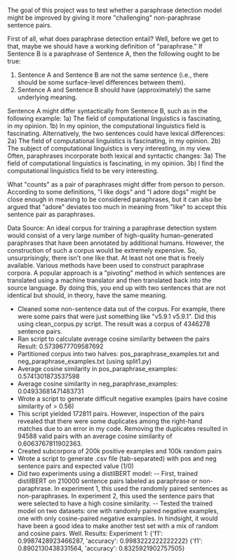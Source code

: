The goal of this project was to test whether a paraphrase detection model might be improved by giving it more "challenging" non-paraphrase sentence pairs.

First of all, what does paraphrase detection entail? Well, before we get to that, maybe we should have a working definition of "paraphrase." If Sentence B is a paraphrase of Sentence A, then the following ought to be true:
1. Sentence A and Sentence B are not the same sentence (i.e., there should be some surface-level differences between them).
2. Sentence A and Sentence B should have (approximately) the same underlying meaning.

Sentence A might differ syntactically from Sentence B, such as in the following example:
1a) The field of computational linguistics is fascinating, in my opinion.
1b) In my opinion, the computational linguistics field is fascinating.
Alternatively, the two sentences could have lexical differences:
2a) The field of computational linguistics is fascinating, in my opinion.
2b) The subject of computational linguistics is very interesting, in my view.
Often, paraphrases incorporate both lexical and syntactic changes:
3a) The field of computational linguistics is fascinating, in my opinion.
3b) I find the computational linguistics field to be very interesting.

What "counts" as a pair of paraphrases might differ from person to person. According to some definitions, "I like dogs" and "I adore dogs" might be close enough in meaning to be considered paraphrases, but it can also be argued that "adore" deviates too much in meaning from "like" to accept this sentence pair as paraphrases. 

Data Source:
An ideal corpus for training a paraphrase detection system would consist of a very large number of high-quality human-generated paraphrases that have been annotated by additional humans. However, the construction of such a corpus would be extremely expensive. So, unsurprisingly, there isn't one like that. At least not one that is freely available. Various methods have been used to construct paraphrase corpora. A popular approach is a "pivoting" method in which sentences are translated using a machine translator and then translated back into the source language. By doing this, you end up with two sentences that are not identical but should, in theory, have the same meaning. 

- Cleaned some non-sentence data out of the corpus. For example, there were some pairs that were just something like "v5.9.1   v5.9.1". Did this using clean_corpus.py script. The result was a corpus of 4346278 sentence pairs.
- Ran script to calculate average cosine similarity between the pairs
        Result: 0.5739677709587692
- Partitioned corpus into two halves: pos_paraphrase_examples.txt and neg_paraphrase_examples.txt (using split1.py)
- Average cosine similarity in pos_paraphrase_examples: 0.5741301873537598
- Average cosine similarity in neg_paraphrase_examples: 0.04933681471483731
- Wrote a script to generate difficult negative examples (pairs have cosine similarity of > 0.56)
- This script yielded 172811 pairs. However, inspection of the pairs revealed that there were some duplicates among the right-hand matches due to an error in my code. Removing the duplicates resulted in 94588 valid pairs with an average cosine similarity of 0.6063767811902363.
- Created subcorpora of 200k positive examples and 100k random pairs
- Wrote a script to generate .csv file (tab-separated) with pos and neg sentence pairs and expected value (1/0)
- Did two experiments using a distilBERT model:
-- First, trained distilBERT on 210000 sentence pairs labeled as paraphrase or non-paraphrase. In experiment 1, this used the randomly paired sentences as non-paraphrases. In experiment 2, this used the sentence pairs that were selected to have a high cosine similarity.
-- Tested the trained model on two datasets: one with randomly paired negative examples, one with only cosine-paired negative examples. In hindsight, it would have been a good idea to make another test set with a mix of random and cosine pairs. Well.
Results:
Experiment 1: {'f1': 0.9987428923466287, 'accuracy': 0.9983222222222222} {'f1': 0.8902130438331564, 'accuracy': 0.8325921902757505}
